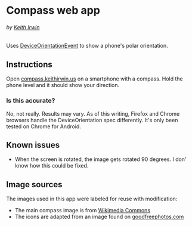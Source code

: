 # Compass web app
###### by [Keith Irwin](https://keithirwin.us/)

Uses [DeviceOrientationEvent](https://developer.mozilla.org/en-US/docs/Web/API/DeviceOrientationEvent) to show a phone's polar orientation.  

## Instructions

Open [compass.keithirwin.us](https://compass.keithirwin.us/) on a smartphone with a compass.  Hold the phone level and it should show your direction.  

### Is this accurate? 

No, not really.  Results may vary.  As of this writing, Firefox and Chrome browsers handle the DeviceOrientation spec differently.  It's only been tested on Chrome for Android.  

## Known issues

* When the screen is rotated, the image gets rotated 90 degrees.  I don' know how this could be fixed. 

## Image sources

The images used in this app were labeled for reuse with modification:

* The main compass image is from [Wikimedia Commons](https://commons.wikimedia.org/wiki/File:Compass_rose_nesw.svg)
* The icons are adapted from an image found on [goodfreephotos.com](https://www.goodfreephotos.com/vector-images/compass-rose-vector-clipart.png.php)
